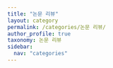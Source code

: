 ```yaml
---
title: "논문 리뷰"
layout: category
permalink: /categories/논문 리뷰/
author_profile: true
taxonomy: 논문 리뷰
sidebar:
  nav: "categories"
---
```

